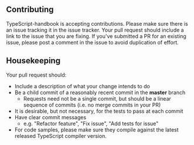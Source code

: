 ## Contributing
TypeScript-handbook is accepting contributions. Please make sure there is an issue tracking it in the issue tracker. Your pull request should include a link to the issue that you are fixing. If you've submitted a PR for an existing issue, please post a comment in the issue to avoid duplication of effort.


## Housekeeping
Your pull request should: 

* Include a description of what your change intends to do
* Be a child commit of a reasonably recent commit in the **master** branch 
    * Requests need not be a single commit, but should be a linear sequence of commits (i.e. no merge commits in your PR)
* It is desirable, but not necessary, for the tests to pass at each commit
* Have clear commit messages 
    * e.g. "Refactor feature", "Fix issue", "Add tests for issue"
* For code samples, please make sure they compile against the latest released TypeScript compiler version.
